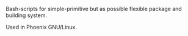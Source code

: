 Bash-scripts for simple-primitive but as 
possible flexible package and building system. 

Used in Phoenix GNU/Linux.
